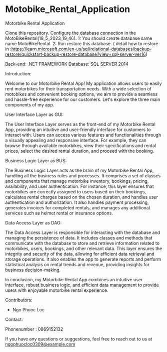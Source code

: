 # Motobike_Rental_Application

Motorbike Rental Application

Clone this repository.
Configure the database connection in the MotoBikeRental(18_5_2023_19_46).
1: You should create database same name MotoBikeRental.
2: Run restore this database.
( detail how to restore in :https://learn.microsoft.com/en-us/sql/relational-databases/backup-restore/quickstart-backup-restore-database?view=sql-server-ver16)

Back-end: .NET FRAMEWORK
Database: SQL SERVER 2014

Introduction:

Welcome to our Motorbike Rental App! My application allows users to easily rent motorbikes for their transportation needs.
With a wide selection of motobikes and convenient booking options, we aim to provide a seamless and hassle-free experience for our customers.
Let's explore the three main components of my app.

User Interface Layer as GUI:

The User Interface Layer serves as the front-end of my Motorbike Rental App, providing an intuitive and user-friendly interface for customers to interact with.
Users can access various features and functionalities through a visually appealing and responsive interface. For example, they can browse through available motorbikes,
view their specifications and rental prices, select the desired rental duration, and proceed with the booking.

Business Logic Layer as BUS:

The Business Logic Layer acts as the brain of my Motorbike Rental App, handling all the business rules and processes.
It comprises a set of classes and components that manage motorbike inventory, bookings, pricing, availability, and user authentication.
For instance, this layer ensures that motorbikes are correctly assigned to users based on their bookings, calculates rental charges based on the chosen duration,
and handles user authentication and authorization. It also handles payment processing, generates invoices for completed rentals,
and manages any additional services such as helmet rental or insurance options.

Data Access Layer as DAO:

The Data Access Layer is responsible for interacting with the database and managing the persistence of data.
It includes classes and methods that communicate with the database to store and retrieve information related to motorbikes, users, bookings, and other relevant data.
This layer ensures the integrity and security of the data, allowing for efficient data retrieval and storage operations.
It also enables the app to generate reports and perform statistical analysis on rental trends and revenue, providing insights for business decision-making.

In conclusion, my Motorbike Rental App combines an intuitive user interface, robust business logic, and efficient data management to provide users with enjoyable motorbike rental experience. 

Contributors:

- Ngo Phuoc Loc 

Contact:

Phonenumber : 0869152132

If you have any questions or suggestions, feel free to reach out to us at ngophuocloc0309@example.com

